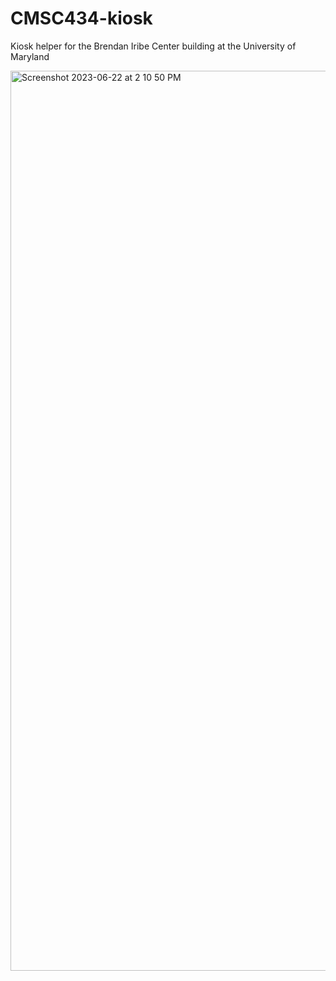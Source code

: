 # CMSC434-kiosk 

Kiosk helper for the Brendan Iribe Center building at the University of Maryland

<img width="1440" alt="Screenshot 2023-06-22 at 2 10 50 PM" src="https://github.com/Julierv/Kiosk/assets/46978616/1d579bc1-f7cf-4032-983a-a3431185d636">
